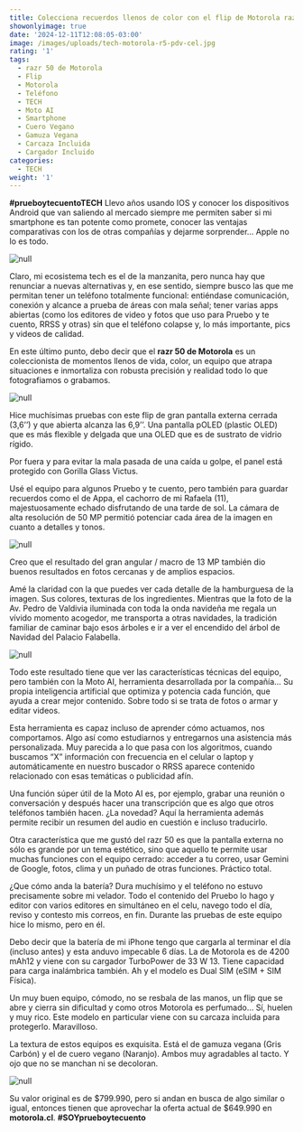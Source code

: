 ```yaml
---
title: Colecciona recuerdos llenos de color con el flip de Motorola razr 50
showonlyimage: true
date: '2024-12-11T12:08:05-03:00'
image: /images/uploads/tech-motorola-r5-pdv-cel.jpg
rating: '1'
tags:
  - razr 50 de Motorola
  - Flip
  - Motorola
  - Teléfono
  - TECH
  - Moto AI
  - Smartphone
  - Cuero Vegano
  - Gamuza Vegana
  - Carcaza Incluida
  - Cargador Incluido
categories:
  - TECH
weight: '1'
---
```

**\#prueboytecuentoTECH** Llevo años usando IOS y conocer los dispositivos Android que van saliendo al mercado siempre me permiten saber si mi smartphone es tan potente como promete, conocer las ventajas comparativas con los de otras compañías y dejarme sorprender… Apple no lo es todo.

<!--more-->

![null](/images/uploads/tech-motorola-r5-pdv-cel.jpg)

Claro, mi ecosistema tech es el de la manzanita, pero nunca hay que renunciar a nuevas alternativas y, en ese sentido, siempre busco las que me permitan tener un teléfono totalmente funcional: entiéndase comunicación, conexión y alcance a prueba de áreas con mala señal; tener varias apps abiertas (como los editores de video y fotos que uso para Pruebo y te cuento, RRSS y otras) sin que el teléfono colapse y, lo más importante, pics y videos de calidad.

En este último punto, debo decir que el **razr 50 de Motorola** es un coleccionista de momentos llenos de vida, color, un equipo que atrapa situaciones e inmortaliza con robusta precisión y realidad todo lo que fotografiamos o grabamos.

![null](/images/uploads/tech-motorola-r50-naranjo-variosok.jpg)

Hice muchísimas pruebas con este flip de gran pantalla externa cerrada (3,6’’) y que abierta alcanza las 6,9’’. Una pantalla pOLED (plastic OLED) que es más flexible y delgada que una OLED que es de sustrato de vidrio rígido. 

Por fuera y para evitar la mala pasada de una caída u golpe, el panel está protegido con Gorilla Glass Victus. 

Usé el equipo para algunos Pruebo y te cuento, pero también para guardar recuerdos como el de Appa, el cachorro de mi Rafaela (11), majestuosamente echado disfrutando de una tarde de sol. La cámara de alta resolución de 50 MP permitió potenciar cada área de la imagen en cuanto a detalles y tonos.

![null](/images/uploads/tech-motorola-r5-appa.jpg)

Creo que el resultado del gran angular / macro de 13 MP también dio buenos resultados en fotos cercanas y de amplios espacios.

Amé la claridad con la que puedes ver cada detalle de la hamburguesa de la imagen. Sus colores, texturas de los ingredientes. Mientras que la foto de la Av. Pedro de Valdivia iluminada con toda la onda navideña me regala un vívido momento acogedor, me transporta a otras navidades, la tradición familiar de caminar bajo esos árboles e ir a ver el encendido del árbol de Navidad del Palacio Falabella.  

![null](/images/uploads/tech-motorola-r5-pdv.jpg)

Todo este resultado tiene que ver las características técnicas del equipo, pero también con la Moto AI, herramienta desarrollada por la compañía… Su propia inteligencia artificial que optimiza y potencia cada función, que ayuda a crear mejor contenido. Sobre todo si se trata de fotos o armar y editar videos. 

Esta herramienta es capaz incluso de aprender cómo actuamos, nos comportamos. Algo así como estudiarnos y entregarnos una asistencia más personalizada. Muy parecida a lo que pasa con los algoritmos, cuando buscamos “X” información con frecuencia en el celular o laptop y automáticamente en nuestro buscador o RRSS aparece contenido relacionado con esas temáticas o publicidad afín.

Una función súper útil de la Moto AI es, por ejemplo, grabar una reunión o conversación y después hacer una transcripción que es algo que otros teléfonos también hacen. ¿La novedad? Aquí la herramienta además permite recibir un resumen del audio en cuestión e incluso traducirlo.

Otra característica que me gustó del razr 50 es que la pantalla externa no sólo es grande por un tema estético, sino que aquello te permite usar muchas funciones con el equipo cerrado: acceder a tu correo, usar Gemini de Google, fotos, clima y un puñado de otras funciones. Práctico total.

¿Que cómo anda la batería? Dura muchísimo y el teléfono no estuvo precisamente sobre mi velador. Todo el contenido del Pruebo lo hago y editor con varios editores en simultáneo en el celu, navego todo el día, reviso y contesto mis correos, en fin. Durante las pruebas de este equipo hice lo mismo, pero en él.

Debo decir que la batería de mi iPhone tengo que cargarla al terminar el día (incluso antes) y esta anduvo impecable 6 días. La de Motorola es de 4200 mAh12 y viene con su cargador TurboPower de 33 W 13. Tiene capacidad para carga inalámbrica también. Ah y el modelo es Dual SIM (eSIM + SIM Física).

Un muy buen equipo, cómodo, no se resbala de las manos, un flip que se abre y cierra sin dificultad y como otros Motorola es perfumado… Sí, huelen y muy rico. Este modelo en particular viene con su carcaza incluida para protegerlo. Maravilloso.

La textura de estos equipos es exquisita. Está el de gamuza vegana (Gris Carbón) y el de cuero vegano (Naranjo). Ambos muy agradables al tacto. Y ojo que no se manchan ni se decoloran.

![null](/images/uploads/tech-motorola-r50-naranjo-ab.jpg)

Su valor original es de $799.990, pero si andan en busca de algo similar o igual, entonces tienen que aprovechar la oferta actual de $649.990 en **motorola.cl**. **\#SOYprueboytecuento**
